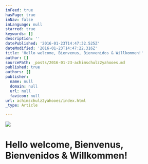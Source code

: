 ```yaml
---
inFeed: true
hasPage: true
inNav: false
inLanguage: null
starred: true
keywords: []
description: ''
datePublished: '2016-01-23T14:47:32.525Z'
dateModified: '2016-01-23T14:47:22.316Z'
title: 'Hello welcome, Bienvenus, Bienvenidos & Willkommen!'
author: []
sourcePath: _posts/2016-01-23-achimschulz2yahooes.md
published: true
authors: []
publisher:
  name: null
  domain: null
  url: null
  favicon: null
url: achimschulz2yahooes/index.html
_type: Article

---
```

![](https://the-grid-user-content.s3-us-west-2.amazonaws.com/ae2690bf-2fe6-4593-a366-c3f61ac338cb.JPG)

# Hello welcome, Bienvenus, Bienvenidos & Willkommen!